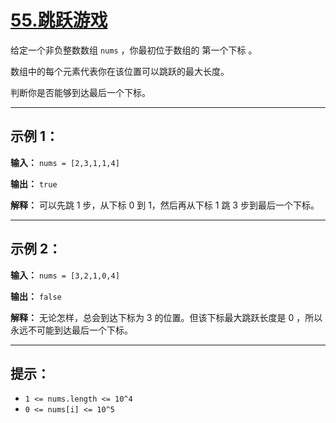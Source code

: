 # [55.跳跃游戏](https://leetcode.cn/problems/jump-game/description)

给定一个非负整数数组 `nums` ，你最初位于数组的 第一个下标 。

数组中的每个元素代表你在该位置可以跳跃的最大长度。

判断你是否能够到达最后一个下标。

---

## 示例 1：

**输入：** `nums = [2,3,1,1,4]`

**输出：** `true`

**解释：** 可以先跳 1 步，从下标 0 到 1，然后再从下标 1 跳 3 步到最后一个下标。

---

## 示例 2：

**输入：** `nums = [3,2,1,0,4]`

**输出：** `false`

**解释：** 无论怎样，总会到达下标为 3 的位置。但该下标最大跳跃长度是 0 ，所以永远不可能到达最后一个下标。

---

## 提示：

- `1 <= nums.length <= 10^4`
- `0 <= nums[i] <= 10^5` 